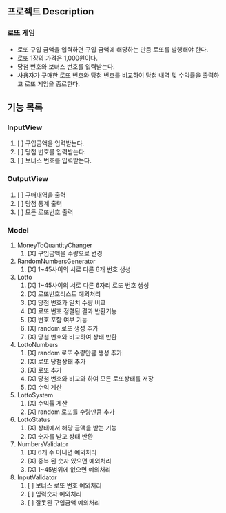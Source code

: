 
## 프로젝트 Description
### 로또 게임
- 로또 구입 금액을 입력하면 구입 금액에 해당하는 만큼 로또를 발행해야 한다.
- 로또 1장의 가격은 1,000원이다.
- 당첨 번호와 보너스 번호를 입력받는다.
- 사용자가 구매한 로또 번호와 당첨 번호를 비교하여 당첨 내역 및 수익률을 출력하고 로또 게임을 종료한다.

## 기능 목록
### InputView
1. [ ] 구입금액을 입력받는다.
2. [ ] 당첨 번호를 입력받는다.
3. [ ] 보너스 번호를 입력받는다.

### OutputView
1. [ ] 구매내역을 출력
2. [ ] 당첨 통계 출력
3. [ ] 모든 로또번호 출력

### Model
1. MoneyToQuantityChanger
   1. [X] 구입금액을 수량으로 변경
2. RandomNumbersGenerator
   1. [X] 1~45사이의 서로 다른 6개 번호 생성
3. Lotto
   1. [X] 1~45사이의 서로 다른 6자리 로또 번호 생성
   2. [X] 로또번호리스트 예외처리
   3. [X] 당첨 번호과 일치 수량 비교
   4. [X] 로또 번호 정렬된 결과 반환기능
   5. [X] 번호 포함 여부 기능
   6. [X] random 로또 생성 추가
   7. [X] 당첨 번호와 비교하여 상태 반환
4. LottoNumbers
   1. [X] random 로또 수량만큼 생성 추가
   2. [X] 로또 당첨상태 추가
   3. [X] 로또 추가
   4. [X] 당첨 번호와 비교와 하여 모든 로또상태를 저장
   5. [X] 수익 계산
5. LottoSystem
   1. [X] 수익률 계산
   2. [X] random 로또를 수량만큼 추가
6. LottoStatus
   1. [X] 상태에서 해당 금액을 받는 기능
   2. [X] 숫자를 받고 상태 반환
7. NumbersValidator
   1. [X] 6개 수 아니면 예외처리
   2. [X] 중복 된 숫자 있으면 예외처리
   3. [X] 1~45범위에 없으면 예외처리
8. InputValidator
   1. [ ] 보너스 로또 번호 예외처리
   2. [ ] 입력숫자 예외처리
   3. [ ] 잘못된 구입금액 예외처리
   
   
